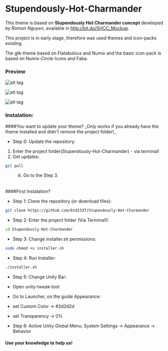# Stupendously-Hot-Charmander

This theme is based on **Stupendously Hot Charmander concept** developed by _Roman Nguyen_, available in http://bit.do/SHCC_Mockup.

This project is in early stage, therefore was used themes and icon-packs existing.

The gtk-theme based on Flatabulous and Numix and the basic icon-pack is based on Numix-Circle-Icons and Faba.


### Preview

![alt tag](https://raw.githubusercontent.com/btd1337/Stupendously-Hot-Charmander/master/preview/preview1.png)


![alt tag](https://raw.githubusercontent.com/btd1337/Stupendously-Hot-Charmander/master/preview/preview2.png)


![alt tag](https://raw.githubusercontent.com/btd1337/Stupendously-Hot-Charmander/master/preview/preview3.png)



### Instalation:
<p>
<p>
####You want to update your theme?
_Only works if you already have the theme installed and didn't remove the project folder!_

* Step 0: Update the repository:
 1. Enter the project folder(Stupendously-Hot-Charmander) - via terminal!
 1. Get updates:
```bash
git pull
```
&nbsp;&nbsp;&nbsp;&nbsp;&nbsp;&nbsp;&nbsp;&nbsp;&nbsp;&nbsp;iii. Go to the Step 3.
<br>
<br>
<br>
####First Instalation?

* Step 1: Clone the repository (or download files):
```bash
git clone https://github.com/btd1337/Stupendously-Hot-Charmander
```
* Step 2: Enter the project folder (Via Terminal!):
```bash
cd Stupendously-Hot-Charmander
```
* Step 3: Change installer.sh permissions:
```bash
sudo chmod +x installer.sh
```
* Step 4: Run Installer:
```bash
./installer.sh
```
* Step 5: Change Unity Bar:
 * Open unity-tweak-tool
 * Go to Launcher, on the guide Appearance:
 * set Custom Color -> #2d2d2d
 * set Transparency -> 0%

* Step 6: Active Unity Global Menu:
 System Settings -> Appearance -> Behavior


#### Use your knowledge to help us!
